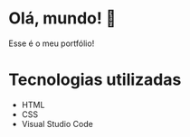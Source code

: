 # Olá, mundo! 🎉

Esse é o meu portfólio!

# Tecnologias utilizadas
- HTML
- CSS
- Visual Studio Code
